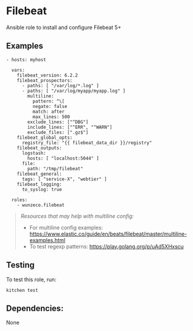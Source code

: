 Filebeat
========

Ansible role to install and configure Filebeat 5+

## Examples

```
- hosts: myhost

  vars:
    filebeat_version: 6.2.2
    filebeat_prospectors:
      - paths: [ "/var/log/*.log" ]
      - paths: [ "/var/log/myapp/myapp.log" ]
        multiline:
          pattern: ^\[
          negate: false
          match: after
          max_lines: 500
        exclude_lines: ["^DBG"]
        include_lines: ["^ERR", "^WARN"]
        exclude_files: [".gz$"]
    filebeat_global_opts:
      registry_file: "{{ filebeat_data_dir }}/registry"
    filebeat_outputs:
      logstash:
        hosts: [ "localhost:5044" ]
      file:
        path: "/tmp/filebeat"
    filebeat_general:
      tags: [ "service-X", "webtier" ]
    filebeat_logging:
      to_syslog: true

  roles:
    - wunzeco.filebeat
```


> *Resources that may help with multiline config:*
>    - For multiline config examples:
>        https://www.elastic.co/guide/en/beats/filebeat/master/multiline-examples.html
>    - To test regexp patterns:
>        https://play.golang.org/p/uAd5XHxscu


## Testing

To test this role, run:

```
kitchen test
```


## Dependencies:

None

